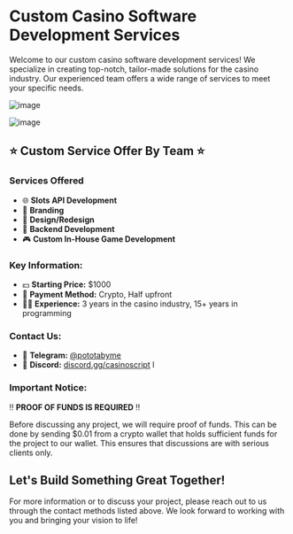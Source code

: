 # Custom Casino Software Development Services

Welcome to our custom casino software development services! We specialize in creating top-notch, tailor-made solutions for the casino industry. Our experienced team offers a wide range of services to meet your specific needs.

![image](https://cdn.discordapp.com/attachments/1321832056535253095/1327706914347290674/93d00011-a4b7-4eb6-b89e-2f79f9836c90-2.webp?ex=67840aeb&is=6782b96b&hm=e5f57061d3400ad47f4fb4560c79f5dd8e6c6d9de78256e57049ee0b4d3f95f7&)


![image](https://github.com/user-attachments/assets/dad9e46c-7a8d-4488-b004-80f04cccacee)

## ⭐️ Custom Service Offer By Team ⭐️
### Services Offered
- 🌐 **Slots API Development**
- 📱 **Branding**
- 📱 **Design/Redesign**
- 💯 **Backend Development**
- 🎮 **Custom In-House Game Development**

### Key Information:
- 💵 **Starting Price:** $1000
- 💸 **Payment Method:** Crypto, Half upfront
- 👨‍💻 **Experience:** 3 years in the casino industry, 15+ years in programming

### Contact Us:
- 📱 **Telegram:** [@pototabyme](https://t.me/pototabyme)
- 📱 **Discord:** [discord.gg/casinoscript](https://discord.gg/ad6K2AqKPU)
l

### Important Notice:
‼️ **PROOF OF FUNDS IS REQUIRED** ‼️

Before discussing any project, we will require proof of funds. This can be done by sending $0.01 from a crypto wallet that holds sufficient funds for the project to our wallet. This ensures that discussions are with serious clients only.

## Let's Build Something Great Together!

For more information or to discuss your project, please reach out to us through the contact methods listed above. We look forward to working with you and bringing your vision to life!
